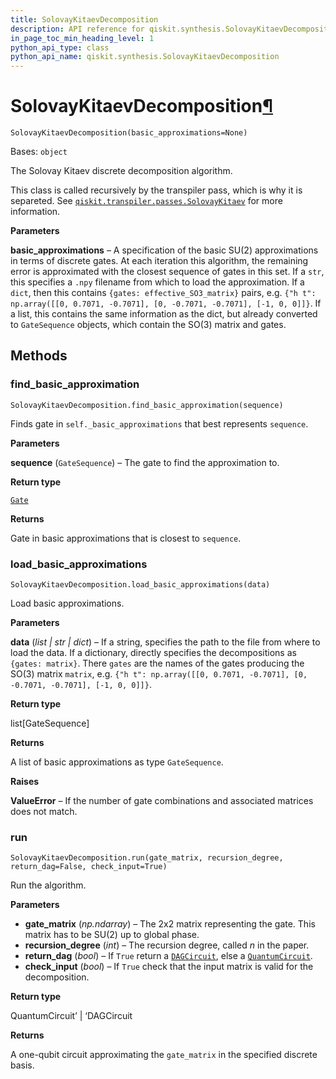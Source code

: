 ```yaml
---
title: SolovayKitaevDecomposition
description: API reference for qiskit.synthesis.SolovayKitaevDecomposition
in_page_toc_min_heading_level: 1
python_api_type: class
python_api_name: qiskit.synthesis.SolovayKitaevDecomposition
---
```


# SolovayKitaevDecomposition[¶](#solovaykitaevdecomposition "Permalink to this headline")

<span id="qiskit.synthesis.SolovayKitaevDecomposition" />

`SolovayKitaevDecomposition(basic_approximations=None)`

Bases: `object`

The Solovay Kitaev discrete decomposition algorithm.

This class is called recursively by the transpiler pass, which is why it is separeted. See [`qiskit.transpiler.passes.SolovayKitaev`](qiskit.transpiler.passes.SolovayKitaev "qiskit.transpiler.passes.SolovayKitaev") for more information.

**Parameters**

**basic\_approximations** – A specification of the basic SU(2) approximations in terms of discrete gates. At each iteration this algorithm, the remaining error is approximated with the closest sequence of gates in this set. If a `str`, this specifies a `.npy` filename from which to load the approximation. If a `dict`, then this contains `{gates: effective_SO3_matrix}` pairs, e.g. `{"h t": np.array([[0, 0.7071, -0.7071], [0, -0.7071, -0.7071], [-1, 0, 0]]}`. If a list, this contains the same information as the dict, but already converted to `GateSequence` objects, which contain the SO(3) matrix and gates.

## Methods

### find\_basic\_approximation

<span id="qiskit.synthesis.SolovayKitaevDecomposition.find_basic_approximation" />

`SolovayKitaevDecomposition.find_basic_approximation(sequence)`

Finds gate in `self._basic_approximations` that best represents `sequence`.

**Parameters**

**sequence** (`GateSequence`) – The gate to find the approximation to.

**Return type**

[`Gate`](qiskit.circuit.Gate "qiskit.circuit.gate.Gate")

**Returns**

Gate in basic approximations that is closest to `sequence`.

### load\_basic\_approximations

<span id="qiskit.synthesis.SolovayKitaevDecomposition.load_basic_approximations" />

`SolovayKitaevDecomposition.load_basic_approximations(data)`

Load basic approximations.

**Parameters**

**data** (*list | str | dict*) – If a string, specifies the path to the file from where to load the data. If a dictionary, directly specifies the decompositions as `{gates: matrix}`. There `gates` are the names of the gates producing the SO(3) matrix `matrix`, e.g. `{"h t": np.array([[0, 0.7071, -0.7071], [0, -0.7071, -0.7071], [-1, 0, 0]]}`.

**Return type**

list\[GateSequence]

**Returns**

A list of basic approximations as type `GateSequence`.

**Raises**

**ValueError** – If the number of gate combinations and associated matrices does not match.

### run

<span id="qiskit.synthesis.SolovayKitaevDecomposition.run" />

`SolovayKitaevDecomposition.run(gate_matrix, recursion_degree, return_dag=False, check_input=True)`

Run the algorithm.

**Parameters**

*   **gate\_matrix** (*np.ndarray*) – The 2x2 matrix representing the gate. This matrix has to be SU(2) up to global phase.
*   **recursion\_degree** (*int*) – The recursion degree, called $n$ in the paper.
*   **return\_dag** (*bool*) – If `True` return a [`DAGCircuit`](qiskit.dagcircuit.DAGCircuit "qiskit.dagcircuit.DAGCircuit"), else a [`QuantumCircuit`](qiskit.circuit.QuantumCircuit "qiskit.circuit.QuantumCircuit").
*   **check\_input** (*bool*) – If `True` check that the input matrix is valid for the decomposition.

**Return type**

QuantumCircuit’ | ‘DAGCircuit

**Returns**

A one-qubit circuit approximating the `gate_matrix` in the specified discrete basis.

